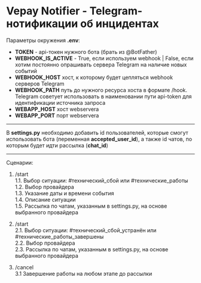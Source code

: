 # Vepay Notifier - Telegram-нотификации об инцидентах

Параметры окружения **.env**:
 - **TOKEN** - api-токен нужного бота (брать из @BotFather)
 - **WEBHOOK_IS_ACTIVE** - True, если используем webhook | False, если хотим постоянно опрашивать сервера Telegram на наличие новых событий
 - **WEBHOOK_HOST** хост, к которому будет цепляться webhook серверов Telegram
 - **WEBHOOK_PATH** путь до нужного ресурса хоста в формате /hook. Telegram советует использовать в наименовании пути api-token для идентификации источника запроса
 - **WEBAPP_HOST** хост webserverа
 - **WEBAPP_PORT** порт webservera

<hr>

В **settings.py** необходимо добавить id пользователей, которые смогут использовать бота (переменная **accepted_user_id**), а также id чатов, по которым будет идти рассылка (**chat_id**)

<hr>

Сценарии:

1. /start <br>
 1.1. Выбор ситуации: #технический_сбой или #технические_работы <br>
 1.2. Выбор провайдера <br>
 1.3. Указание даты и времени события <br>
 1.4. Описание ситуации <br>
 1.5. Рассылка по чатам, указанным в settings.py, на основе выбранного провайдера <br>
   

2. /start <br>
 2.1. Выбор ситуации: #технический_сбой_устранён или #технические_работы_завершены <br>
 2.2. Выбор провайдера <br>
 2.3. Рассылка по чатам, указанным в settings.py, на основе выбранного провайдера


3. /cancel <br>
 3.1 Завершение работы на любом этапе до рассылки
